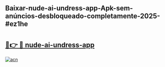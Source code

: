 ## Baixar-nude-ai-undress-app-Apk-sem-anúncios-desbloqueado-completamente-2025-#ez1he

# <h2><a href="https://ainizakaria.my?title=nude-ai-undress-app&ref=20M">🔗👉 🔴 nude-ai-undress-app</a></h2>

[![acn](https://github.com/user-attachments/assets/0f9c940e-d8b0-45ae-aac7-cd30a18b3e1c)](https://ainizakaria.my?title=nude-ai-undress-app&ref=20M)

